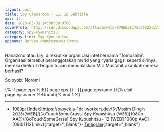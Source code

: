 ```yaml
---
layout: post
title: Spy Classroom - E12 ID Subtitle
eps: 12
date: 2023-03-31 14:30:00+0700
coverPhoto: https://cdn.discordapp.com/attachments/970663117057032232/1091263609763549274/mpv-shot0225.jpg
category: Spy-Kyoushitsu
category-link: Spy-Kyoushitsu
epsname: Berkas 《Manamusume》 Grete
---
```


Hanazono atau Lily, direkrut ke organisasi intel bernama "Tomoshibi". Organisasi tersebut beranggotakan murid yang nyaris gagal seperti dirinya, mereka direkrut dengan tujuan menuntaskan Misi Mustahil, akankah mereka berhasil?

Soloyolo: Noromi

{% if page.eps %}E{{ page.eps }} - {{ page.epsname }}{% elsif page.epsname %}Unduh{% endif %}

---
- 1080p: [Index](https://proyek.a-1ddl.workers.dev/3:/Musim Dingin 2023/[WEB]/[GoTouchSomeGrass] Spy Kyoushitsu [WEB][1080p AAC]/[GoTouchSomeGrass] Spy Kyoushitsu - 12 [WEB][1080p AAC][09101112].mkv){:target="_blank"} &middot; [Telegram](https://t.me/a1fansubweeklies/254){:target="_blank"}